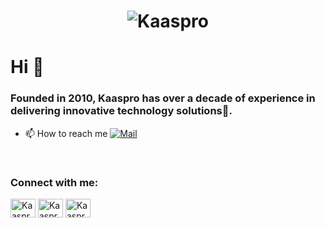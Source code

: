 <h1 align="center">
    <img src="https://beyondexclamation.com/wp-content/uploads/2019/08/Kaaspro.jpg" alt="Kaaspro" />
  </h1>
  <h1>Hi 👋</h1>
  <h3>Founded in 2010, Kaaspro has over a decade of experience in delivering innovative technology solutions🌟.</h3>
  
  - 📫 How to reach me [![Mail](https://img.shields.io/badge/email-EA4335?style=for-the-badge&logo=Gmail&logoColor=white)](mailto:info@kaaspro.com)
  
  <br>
  
  <h3 align="left">Connect with me:</h3>
  <p align="left">
    <a href="https://www.linkedin.com/company/106392299/admin/dashboard/" target="blank"><img align="center"
        src="https://raw.githubusercontent.com/rahuldkjain/github-profile-readme-generator/master/src/images/icons/Social/linked-in-alt.svg"
        alt="Kaaspro" height="30" width="40" /></a>
    <a href="https://x.com/kaaspro" target="blank"><img align="center"
        src="https://deadline.com/wp-content/uploads/2023/07/x-twitter-handle.jpg?w=681&h=383&crop=1"
        alt="Kaaspro" height="30" width="40" /></a>
    <a href="https://www.youtube.com/@Kaaspro-Inc" target="blank"><img align="center"
        src="https://1.bp.blogspot.com/-zaoiLHspoKI/XeI_0uFAeCI/AAAAAAAAF38/CyHgdY8bdOQ7d979yOJ0voSIA8b5bAF2wCLcBGAsYHQ/s1600/Youtube-Icon-2000x2000.png"
        alt="Kaaspro" height="30" width="40" /></a>
  </p>
  
  <br>
